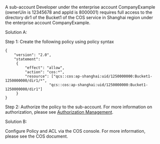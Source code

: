A sub-account Developer under the enterprise account CompanyExample (ownerUin is 12345678 and appId is 8000001) requires full access to the directory dir1 of the Bucket1 of the COS service in Shanghai region under the enterprise account CompanyExample.

Solution A:

Step 1: Create the following policy using policy syntax
```
{
    "version": "2.0",
    "statement":
     {
         "effect": "allow",
         "action": "cos:*",
         "resource": ["qcs::cos:ap-shanghai:uid/1250000000:Bucket1-1250000000/dir1/*",
                    "qcs::cos:ap-shanghai:uid/1250000000:Bucket1-1250000000/dir1"]
     }
}
```
Step 2: Authorize the policy to the sub-account. For more information on authorization, please see [Authorization Management](https://intl.cloud.tencent.com/document/product/598/10602).

Solution B:

Configure Policy and ACL via the COS console. For more information, please see the COS document.
